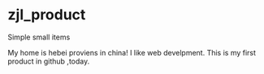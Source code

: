 # zjl_product
Simple small items

My home is hebei proviens in china!
I like web develpment.
This is my first product in github ,today.
